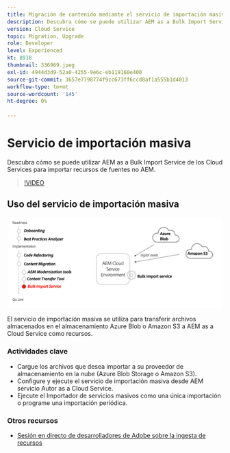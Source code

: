 ```yaml
---
title: Migración de contenido mediante el servicio de importación masiva
description: Descubra cómo se puede utilizar AEM as a Bulk Import Service de los Cloud Services para importar recursos de fuentes no AEM.
version: Cloud Service
topic: Migration, Upgrade
role: Developer
level: Experienced
kt: 8918
thumbnail: 336969.jpeg
exl-id: 4944d3d9-52a0-4255-9e6c-eb119160e400
source-git-commit: 3657e7798774f9cc673ff6ccd8af1a555b1d4013
workflow-type: tm+mt
source-wordcount: '145'
ht-degree: 0%

---
```


# Servicio de importación masiva

Descubra cómo se puede utilizar AEM as a Bulk Import Service de los Cloud Services para importar recursos de fuentes no AEM.

>[!VIDEO](https://video.tv.adobe.com/v/336969/?quality=12&learn=on)

## Uso del servicio de importación masiva

![Ciclo de vida del servicio de importación masiva](../assets/bulk-import-service.png)

El servicio de importación masiva se utiliza para transferir archivos almacenados en el almacenamiento Azure Blob o Amazon S3 a AEM as a Cloud Service como recursos.

### Actividades clave

+ Cargue los archivos que desea importar a su proveedor de almacenamiento en la nube (Azure Blob Storage o Amazon S3).
+ Configure y ejecute el servicio de importación masiva desde AEM servicio Autor as a Cloud Service.
+ Ejecute el Importador de servicios masivos como una única importación o programe una importación periódica.

### Otros recursos

+ [Sesión en directo de desarrolladores de Adobe sobre la ingesta de recursos](https://experienceleague.adobe.com/docs/adobe-developers-live-events/events/2021/feb2021/asset-bulk-ingestion.html?lang=en)

